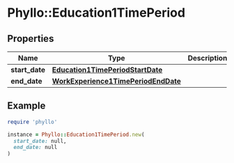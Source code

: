 # Phyllo::Education1TimePeriod

## Properties

| Name | Type | Description | Notes |
| ---- | ---- | ----------- | ----- |
| **start_date** | [**Education1TimePeriodStartDate**](Education1TimePeriodStartDate.md) |  | [optional] |
| **end_date** | [**WorkExperience1TimePeriodEndDate**](WorkExperience1TimePeriodEndDate.md) |  | [optional] |

## Example

```ruby
require 'phyllo'

instance = Phyllo::Education1TimePeriod.new(
  start_date: null,
  end_date: null
)
```

